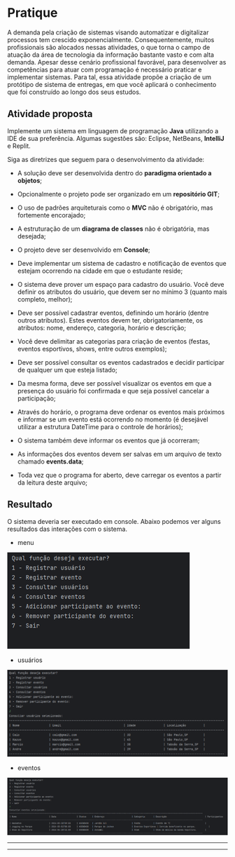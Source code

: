 # Pratique

A demanda pela criação de sistemas visando automatizar e digitalizar processos tem crescido exponencialmente. Consequentemente, muitos profissionais são alocados nessas atividades, o que torna o campo de atuação da área de tecnologia da informação bastante vasto e com alta demanda. Apesar desse cenário profissional favorável, para desenvolver as competências para atuar com programação é necessário praticar e implementar sistemas. Para tal, essa atividade propõe a criação de um protótipo de sistema de entregas, em que você aplicará o conhecimento que foi construído ao longo dos seus estudos.

## Atividade proposta

Implemente um sistema em linguagem de programação **Java** utilizando a IDE de sua preferência. Algumas sugestões são: Eclipse, NetBeans, **IntelliJ** e Replit.

Siga as diretrizes que seguem para o desenvolvimento da atividade:

- A solução deve ser desenvolvida dentro do **paradigma orientado a objetos**;

- Opcionalmente o projeto pode ser organizado em um **repositório GIT**;

- O uso de padrões arquiteturais como o **MVC** não é obrigatório, mas fortemente encorajado;

- A estruturação de um **diagrama de classes** não é obrigatória, mas desejada;

- O projeto deve ser desenvolvido em **Console**;

- Deve implementar um sistema de cadastro e notificação de eventos que estejam ocorrendo na cidade em que o estudante reside;

- O sistema deve prover um espaço para cadastro do usuário. Você deve definir os atributos do usuário, que devem ser no mínimo 3 (quanto mais completo, melhor);

- Deve ser possível cadastrar eventos, definindo um horário (dentre outros atributos). Estes eventos devem ter, obrigatoriamente, os atributos: nome, endereço, categoria, horário e descrição;

- Você deve delimitar as categorias para criação de eventos (festas, eventos esportivos, shows, entre outros exemplos);

- Deve ser possível consultar os eventos cadastrados e decidir participar de qualquer um que esteja listado;

- Da mesma forma, deve ser possível visualizar os eventos em que a presença do usuário foi confirmada e que seja possível cancelar a participação;

- Através do horário, o programa deve ordenar os eventos mais próximos e informar se um evento está ocorrendo no momento (é desejável utilizar a estrutura DateTime para o controle de horários);

- O sistema também deve informar os eventos que já ocorreram;

- As informações dos eventos devem ser salvas em um arquivo de texto chamado **events.data**;

- Toda vez que o programa for aberto, deve carregar os eventos a partir da leitura deste arquivo;

## Resultado

O sistema deveria ser executado em console. Abaixo podemos ver alguns resultados das interações com o sistema.

- menu

![menu](https://github.com/devcaiada/edu-am-events/blob/main/images/menu.png?raw=true)

- usuários

![users](https://github.com/devcaiada/edu-am-events/blob/main/images/usuarios-1.png?raw=true)

- eventos

![event](https://github.com/devcaiada/edu-am-events/blob/main/images/eventos.png?raw=true)

---
---
